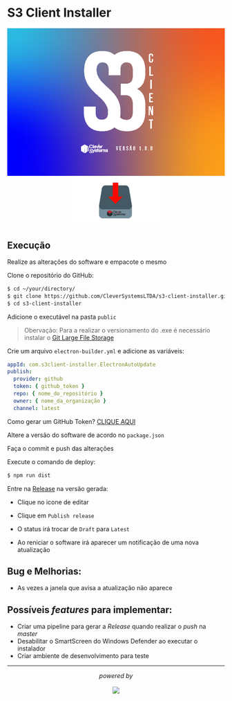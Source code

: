 # S3 Client Installer

<div align="center">
  <img src="/infra/images/splash.bmp" width="550" alt="capa">
</div>

<div align="center">
  <img src="/infra/images/capa.png" width="200" alt="install">
</div>

## Execução

Realize as alterações do software e empacote o mesmo

Clone o repositório do GitHub:

```bash
$ cd ~/your/directory/
$ git clone https://github.com/CleverSystemsLTDA/s3-client-installer.git
$ cd s3-client-installer
```

Adicione o executável na pasta `public`

> Obervação:
> Para a realizar o versionamento do .exe é necessário instalar o [Git Large File Storage](https://git-lfs.com/)

Crie um arquivo `electron-builder.yml` e adicione as variáveis:

```yml
appId: com.s3client-installer.ElectronAutoUpdate
publish:
  provider: github
  token: { github_token }
  repo: { nome_do_repositório }
  owner: { nome_da_organização }
  channel: latest
```

Como gerar um GitHub Token? [CLIQUE AQUI](https://docs.github.com/pt/authentication/keeping-your-account-and-data-secure/managing-your-personal-access-tokens)

Altere a versão do software de acordo no `package.json`

Faça o commit e push das alterações

Execute o comando de deploy:

```bash
$ npm run dist
```

Entre na [Release](https://github.com/CleverSystemsLTDA/s3-client-installer/releases) na versão gerada:

- Clique no icone de editar
- Clique em `Publish release`
- O status irá trocar de `Draft` para `Latest`

- Ao reniciar o software irá aparecer um notificação de uma nova atualização

## Bug e Melhorias:

- As vezes a janela que avisa a atualização não aparece

## Possíveis _features_ para implementar:

- Criar uma pipeline para gerar a _Release_ quando realizar o _push_ na _master_
- Desabilitar o SmartScreen do Windows Defender ao executar o instalador
- Criar ambiente de desenvolvimento para teste

<hr/>
<p align="center"><i>powered by</i><br/><br/>
<a href="http://www.cleversystems.com.br/" target="_blank"><img width="250"src="https://cleversystems.com.br/wp-content/uploads/2021/01/site_logo.png"></a>
</p>
